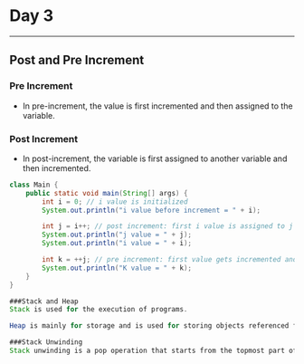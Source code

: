 # Day 3
---

## Post and Pre Increment

### Pre Increment
- In pre-increment, the value is first incremented and then assigned to the variable.

### Post Increment
- In post-increment, the variable is first assigned to another variable and then incremented.

```java
class Main {
    public static void main(String[] args) {
        int i = 0; // i value is initialized
        System.out.println("i value before increment = " + i);

        int j = i++; // post increment: first i value is assigned to j and then incremented
        System.out.println("j value = " + j);
        System.out.println("i value = " + i);

        int k = ++j; // pre increment: first value gets incremented and then assigned
        System.out.println("K value = " + k);
    }
}

###Stack and Heap
Stack is used for the execution of programs.

Heap is mainly for storage and is used for storing objects referenced from the stack.

###Stack Unwinding
Stack unwinding is a pop operation that starts from the topmost part of the stack.